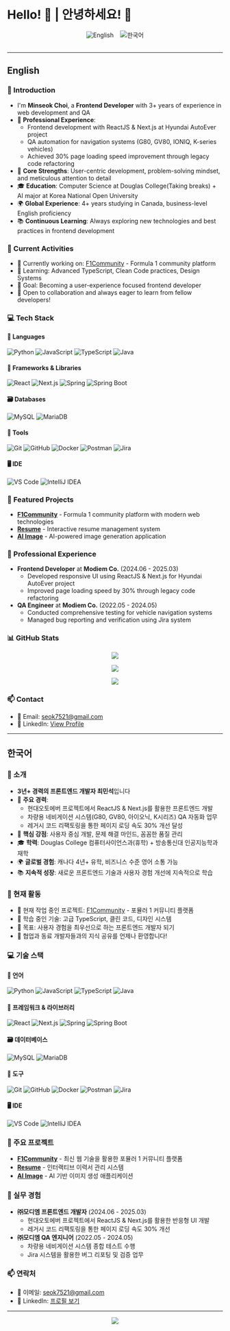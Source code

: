# Hello! 👋 | 안녕하세요! 👋

<div align="center">
  <a href="#english" style="text-decoration: none;">
    <img src="https://img.shields.io/badge/English-4285F4?style=for-the-badge&logo=google-translate&logoColor=white" alt="English"/>
  </a>
  &nbsp;&nbsp;
  <a href="#한국어" style="text-decoration: none;">
    <img src="https://img.shields.io/badge/한국어-FF6B6B?style=for-the-badge&logo=google-translate&logoColor=white" alt="한국어"/>
  </a>
</div>

<br/>

---

<div id="english">

## English

### 🚀 Introduction
- I'm **Minseok Choi**, a **Frontend Developer** with 3+ years of experience in web development and QA
- 🎯 **Professional Experience**: 
  - Frontend development with ReactJS & Next.js at Hyundai AutoEver project
  - QA automation for navigation systems (G80, GV80, IONIQ, K-series vehicles)
  - Achieved 30% page loading speed improvement through legacy code refactoring
- 🌟 **Core Strengths**: User-centric development, problem-solving mindset, and meticulous attention to detail
- 🎓 **Education**: Computer Science at Douglas College(Taking breaks) + AI major at Korea National Open University
- 🌍 **Global Experience**: 4+ years studying in Canada, business-level English proficiency
- 📚 **Continuous Learning**: Always exploring new technologies and best practices in frontend development

### 🌱 Current Activities
- 🔭 Currently working on: [F1Community](https://github.com/panda15963/F1Community) - Formula 1 community platform
- 🌱 Learning: Advanced TypeScript, Clean Code practices, Design Systems
- 🎯 Goal: Becoming a user-experience focused frontend developer
- 💬 Open to collaboration and always eager to learn from fellow developers!

### 💻 **Tech Stack**

#### **🧩 Languages**
![Python](https://img.shields.io/badge/Python-3776AB?style=for-the-badge&logo=python&logoColor=white)
![JavaScript](https://img.shields.io/badge/JavaScript-F7DF1E?style=for-the-badge&logo=javascript&logoColor=black)
![TypeScript](https://img.shields.io/badge/TypeScript-007ACC?style=for-the-badge&logo=typescript&logoColor=white)
![Java](https://img.shields.io/badge/Java-ED8B00?style=for-the-badge&logo=java&logoColor=white)

#### **🧰 Frameworks & Libraries**
![React](https://img.shields.io/badge/React-20232A?style=for-the-badge&logo=react&logoColor=61DAFB)
![Next.js](https://img.shields.io/badge/Next.js-000000?style=for-the-badge&logo=next.js&logoColor=white)
![Spring](https://img.shields.io/badge/Spring-6DB33F?style=for-the-badge&logo=spring&logoColor=white)
![Spring Boot](https://img.shields.io/badge/Spring%20Boot-6DB33F?style=for-the-badge&logo=spring-boot&logoColor=white)

#### **🗃️ Databases**
![MySQL](https://img.shields.io/badge/MySQL-00000F?style=for-the-badge&logo=mysql&logoColor=white)
![MariaDB](https://img.shields.io/badge/MariaDB-003545?style=for-the-badge&logo=mariadb&logoColor=white)

#### **🧪 Tools**
![Git](https://img.shields.io/badge/Git-E34F26?style=for-the-badge&logo=git&logoColor=white)
![GitHub](https://img.shields.io/badge/GitHub-100000?style=for-the-badge&logo=github&logoColor=white)
![Docker](https://img.shields.io/badge/Docker-2496ED?style=for-the-badge&logo=docker&logoColor=white)
![Postman](https://img.shields.io/badge/Postman-FF6C37?style=for-the-badge&logo=postman&logoColor=white)
![Jira](https://img.shields.io/badge/Jira-0052CC?style=for-the-badge&logo=jira&logoColor=white)

#### **🖥️ IDE**
![VS Code](https://img.shields.io/badge/VS%20Code-0078d4?style=for-the-badge&logo=visual-studio-code&logoColor=white)
![IntelliJ IDEA](https://img.shields.io/badge/IntelliJ%20IDEA-000000?style=for-the-badge&logo=intellij-idea&logoColor=white)

### 🚀 Featured Projects
- **[F1Community](https://github.com/panda15963/F1Community)** - Formula 1 community platform with modern web technologies
- **[Resume](https://github.com/panda15963/resume)** - Interactive resume management system
- **[AI Image](https://github.com/panda15963/aiimage)** - AI-powered image generation application

### 💼 Professional Experience
- **Frontend Developer** at **Modiem Co.** (2024.06 - 2025.03)
  - Developed responsive UI using ReactJS & Next.js for Hyundai AutoEver project
  - Improved page loading speed by 30% through legacy code refactoring
- **QA Engineer** at **Modiem Co.** (2022.05 - 2024.05)
  - Conducted comprehensive testing for vehicle navigation systems
  - Managed bug reporting and verification using Jira system

### 📊 GitHub Stats
<p align="center">
  <img src="https://github-readme-stats.vercel.app/api/top-langs/?username=panda15963&layout=compact&theme=radical" />
</p>

<p align="center">
  <img src="https://github-readme-stats.vercel.app/api?username=panda15963&show_icons=true&theme=radical" />
</p>

<p align="center">
  <img src="https://streak-stats.demolab.com/?user=panda15963&theme=radical" />
</p>

### 📫 Contact
- 📧 Email: seok7521@gmail.com
- 💼 LinkedIn: [View Profile](https://www.linkedin.com/in/minseok-choi-ba802924a/)

</div>

---

<div id="한국어">

## 한국어

### 🚀 소개
- **3년+ 경력의 프론트엔드 개발자 최민석**입니다
- 🎯 **주요 경력**: 
  - 현대오토에버 프로젝트에서 ReactJS & Next.js를 활용한 프론트엔드 개발
  - 차량용 네비게이션 시스템(G80, GV80, 아이오닉, K시리즈) QA 자동화 업무
  - 레거시 코드 리팩토링을 통한 페이지 로딩 속도 30% 개선 달성
- 🌟 **핵심 강점**: 사용자 중심 개발, 문제 해결 마인드, 꼼꼼한 품질 관리
- 🎓 **학력**: Douglas College 컴퓨터사이언스과(휴학) + 방송통신대 인공지능학과 재학
- 🌍 **글로벌 경험**: 캐나다 4년+ 유학, 비즈니스 수준 영어 소통 가능
- 📚 **지속적 성장**: 새로운 프론트엔드 기술과 사용자 경험 개선에 지속적으로 학습

### 🌱 현재 활동
- 🔭 현재 작업 중인 프로젝트: [F1Community](https://github.com/panda15963/F1Community) - 포뮬러 1 커뮤니티 플랫폼
- 🌱 학습 중인 기술: 고급 TypeScript, 클린 코드, 디자인 시스템
- 🎯 목표: 사용자 경험을 최우선으로 하는 프론트엔드 개발자 되기
- 💬 협업과 동료 개발자들과의 지식 공유를 언제나 환영합니다!

### 💻 **기술 스택**

#### **🧩 언어**
![Python](https://img.shields.io/badge/Python-3776AB?style=for-the-badge&logo=python&logoColor=white)
![JavaScript](https://img.shields.io/badge/JavaScript-F7DF1E?style=for-the-badge&logo=javascript&logoColor=black)
![TypeScript](https://img.shields.io/badge/TypeScript-007ACC?style=for-the-badge&logo=typescript&logoColor=white)
![Java](https://img.shields.io/badge/Java-ED8B00?style=for-the-badge&logo=java&logoColor=white)

#### **🧰 프레임워크 & 라이브러리**
![React](https://img.shields.io/badge/React-20232A?style=for-the-badge&logo=react&logoColor=61DAFB)
![Next.js](https://img.shields.io/badge/Next.js-000000?style=for-the-badge&logo=next.js&logoColor=white)
![Spring](https://img.shields.io/badge/Spring-6DB33F?style=for-the-badge&logo=spring&logoColor=white)
![Spring Boot](https://img.shields.io/badge/Spring%20Boot-6DB33F?style=for-the-badge&logo=spring-boot&logoColor=white)

#### **🗃️ 데이터베이스**
![MySQL](https://img.shields.io/badge/MySQL-00000F?style=for-the-badge&logo=mysql&logoColor=white)
![MariaDB](https://img.shields.io/badge/MariaDB-003545?style=for-the-badge&logo=mariadb&logoColor=white)

#### **🧪 도구**
![Git](https://img.shields.io/badge/Git-E34F26?style=for-the-badge&logo=git&logoColor=white)
![GitHub](https://img.shields.io/badge/GitHub-100000?style=for-the-badge&logo=github&logoColor=white)
![Docker](https://img.shields.io/badge/Docker-2496ED?style=for-the-badge&logo=docker&logoColor=white)
![Postman](https://img.shields.io/badge/Postman-FF6C37?style=for-the-badge&logo=postman&logoColor=white)
![Jira](https://img.shields.io/badge/Jira-0052CC?style=for-the-badge&logo=jira&logoColor=white)

#### **🖥️ IDE**
![VS Code](https://img.shields.io/badge/VS%20Code-0078d4?style=for-the-badge&logo=visual-studio-code&logoColor=white)
![IntelliJ IDEA](https://img.shields.io/badge/IntelliJ%20IDEA-000000?style=for-the-badge&logo=intellij-idea&logoColor=white)

### 🚀 주요 프로젝트
- **[F1Community](https://github.com/panda15963/F1Community)** - 최신 웹 기술을 활용한 포뮬러 1 커뮤니티 플랫폼
- **[Resume](https://github.com/panda15963/resume)** - 인터랙티브 이력서 관리 시스템
- **[AI Image](https://github.com/panda15963/aiimage)** - AI 기반 이미지 생성 애플리케이션

### 💼 실무 경험
- **㈜모디엠 프론트엔드 개발자** (2024.06 - 2025.03)
  - 현대오토에버 프로젝트에서 ReactJS & Next.js를 활용한 반응형 UI 개발
  - 레거시 코드 리팩토링을 통한 페이지 로딩 속도 30% 개선
- **㈜모디엠 QA 엔지니어** (2022.05 - 2024.05)
  - 차량용 네비게이션 시스템 종합 테스트 수행
  - Jira 시스템을 활용한 버그 리포팅 및 검증 업무

### 📫 연락처
- 📧 이메일: seok7521@gmail.com
- 💼 LinkedIn: [프로필 보기](https://www.linkedin.com/in/minseok-choi-ba802924a/)

</div>

---

<p align="center">
  <img src="https://komarev.com/ghpvc/?username=panda15963&color=blueviolet&style=flat-square&label=Profile+Views" />
</p>

<style>
html {
  scroll-behavior: smooth;
}

#english:target ~ #한국어 {
  display: none;
}

#한국어:target ~ #english {
  display: none;
}
</style>
